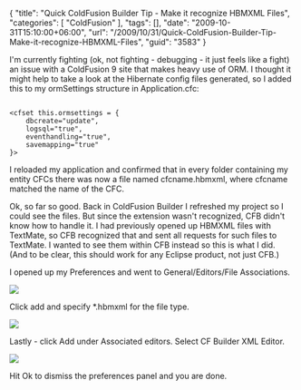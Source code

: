 {
	"title": "Quick ColdFusion Builder Tip - Make it recognize HBMXML Files",
	"categories": [
		"ColdFusion"
	],
	"tags": [],
	"date": "2009-10-31T15:10:00+06:00",
	"url": "/2009/10/31/Quick-ColdFusion-Builder-Tip-Make-it-recognize-HBMXML-Files",
	"guid": "3583"
}

I'm currently fighting (ok, not fighting - debugging - it just feels like a fight) an issue with a ColdFusion 9 site that makes heavy use of ORM. I thought it might help to take a look at the Hibernate config files generated, so I added this to my ormSettings structure in Application.cfc:

<code>
&lt;cfset this.ormsettings = {
	dbcreate="update",
	logsql="true",
	eventhandling="true",
	savemapping="true"
}&gt;
</code>

I reloaded my application and confirmed that in every folder containing my entity CFCs there was now a file named cfcname.hbmxml, where cfcname matched the name of the CFC.

Ok, so far so good. Back in ColdFusion Builder I refreshed my project so I could see the files. But since the extension wasn't recognized, CFB didn't know how to handle it. I had previously opened up HBMXML files with TextMate, so CFB recognized that and sent all requests for such files to TextMate. I wanted to see them within CFB instead so this is what I did. (And to be clear, this should work for any Eclipse product, not just CFB.)

I opened up my Preferences and went to General/Editors/File Associations. 

<img src="http://static.raymondcamden.com/images/Picture 192.png" />

Click add and specify *.hbmxml for the file type.

<img src="http://static.raymondcamden.com/images/cfjedi/Picture 262.png" />

Lastly - click Add under Associated editors. Select CF Builder XML Editor.

<img src="http://static.raymondcamden.com/images/cfjedi/Picture 339.png" />

Hit Ok to dismiss the preferences panel and you are done.